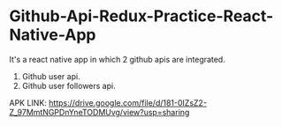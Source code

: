 # Github-Api-Redux-Practice-React-Native-App

It's a react native app in which 2 github apis are integrated.

1. Github user api.
2. Github user followers api.

APK LINK: https://drive.google.com/file/d/181-0IZsZ2-Z_97MmtNGPDnYneTODMUvg/view?usp=sharing
